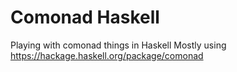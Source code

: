 # Comonad Haskell
Playing with comonad things in Haskell 
Mostly using https://hackage.haskell.org/package/comonad
